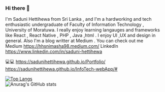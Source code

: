 ### Hi there 👋

I'm Saduni Hettihewa from Sri Lanka , and I'm a hardworking and tech  enthusiastic undergraduate of Faculty of Information Technology , University of Moratuwa. I really enjoy learning langauges and frameworks like React , React Native , PHP , Java ,html . I enjoy UI ,UX and design in general. Also I'm  a blog writter at Medium . You can check out me  
Medium
https://hhsnimasha98.medium.com/
LinkedIn
https://www.linkedin.com/in/saduni-hettihewa

 
 💻💻
https://sadunihettihewa.github.io/Portfolio/
https://sadunihettihewa.github.io/InfoTech-webApp/#

[![Top Langs](https://github-readme-stats.vercel.app/api/top-langs/?username=saduniHettihewa)](https://github.com/anuraghazra/github-readme-stats)  
![Anurag's GitHub stats](https://github-readme-stats.vercel.app/api?username=saduniHettihewa&theme=radical&show_icons=true)





